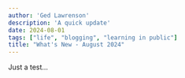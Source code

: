 ```yaml
---
author: 'Ged Lawrenson'
description: 'A quick update'
date: 2024-08-01
tags: ["life", "blogging", "learning in public"]
title: "What's New - August 2024"
---
```

Just a test...